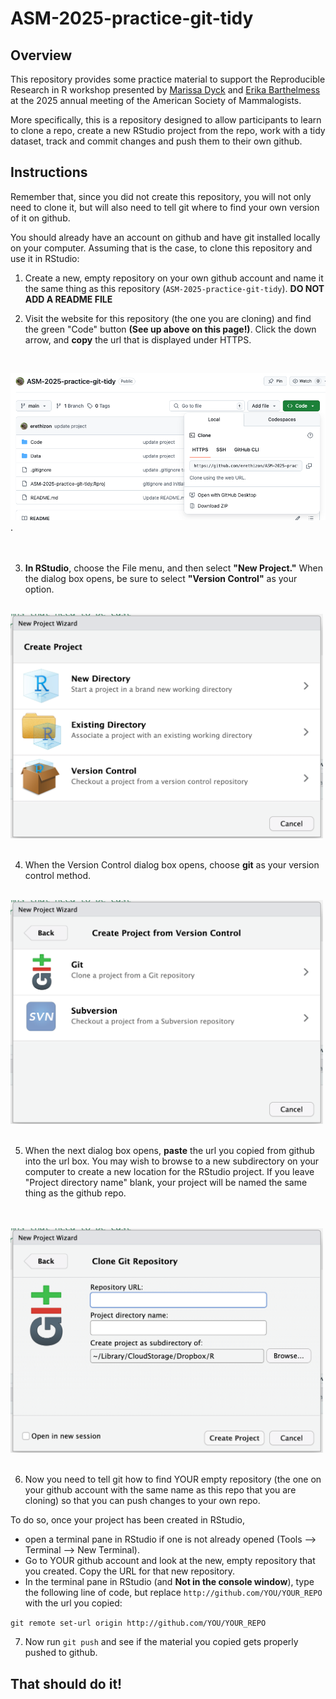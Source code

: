 # ASM-2025-practice-git-tidy
## Overview
This repository provides some practice material to support the Reproducible Research in R workshop 
presented by [Marissa Dyck](https://github.com/marissadyck) and [Erika Barthelmess](https://github.com/erethizon) at the
2025 annual meeting of the American Society of Mammalogists.

More specifically, this is a repository designed to allow participants to learn to clone a repo, create a new RStudio
project from the repo, work with a tidy dataset, track and commit changes and push them to their own github.

## Instructions
Remember that, since you did not create this repository, you will not only need to clone it, but will also need to tell git where to find your own version of it on github.

You should already have an account on github and have git installed locally on your computer. Assuming that is the case, to clone this repository and use it in RStudio:  

1. Create a new, empty repository on your own github account and name it the same thing as this repository (`ASM-2025-practice-git-tidy`). **DO NOT ADD A README FILE**

2. Visit the website for this repository (the one you are cloning) and find the green "Code" button **(See up above on this page!)**. Click the down arrow, and **copy** the url that is displayed under HTTPS.     
<br>     
     
<img src="Images/clone_repo.png" width=700>.    
<br>
<br>

3. **In RStudio**, choose the File menu, and then select **"New Project."** When the dialog box opens, be sure to select **"Version Control"** as your option.     
<br>

<img src="Images/create_project.png" width=500>     
<br>
<br>


4. When the Version Control dialog box opens, choose **git** as your version control method. 
<br>

<img src="Images/choose_git.png" width=500>    
<br>
<br>

5. When the next dialog box opens, **paste** the url you copied from github into the url box. You may wish to browse to a new subdirectory on your computer to create a new location for the RStudio project. If you leave "Project directory name" blank, your project will be named the same thing as the github repo.
<br>
<br>
<img src="Images/add_repo_url.png" width=500>
<br>
<br>

6. Now you need to tell git how to find YOUR empty repository (the one on your github account with the same name as this repo that you are cloning) so that you can push changes to your own repo. 

To do so, once your project has been created in RStudio,
 - open a terminal pane in RStudio if one is not already opened (Tools --> Terminal --> New Terminal).  
 - Go to YOUR github account and look at the new, empty repository that you created. Copy the URL for that new repository.
 - In the terminal pane in RStudio (and **Not in the console window**), type the following line of code, but replace `http://github.com/YOU/YOUR_REPO` with the url you copied:
 
 `git remote set-url origin http://github.com/YOU/YOUR_REPO`
 
7. Now run `git push` and see if the material you copied gets properly pushed to github.
 
## That should do it!



  
  


